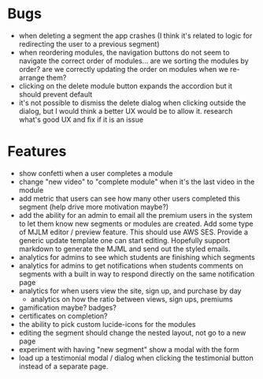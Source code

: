 # Bugs

- when deleting a segment the app crashes (I think it's related to logic for redirecting the user to a previous segment)
- when reordering modules, the navigation buttons do not seem to navigate the correct order of modules... are we sorting the modules by order? are we correctly updating the order on modules when we re-arrange them?
- clicking on the delete module button expands the accordion but it should prevent default
- it's not possible to dismiss the delete dialog when clicking outside the dialog, but I would think a better UX would be to allow it. research what's good UX and fix if it is an issue

# Features

- show confetti when a user completes a module
- change "new video" to "complete module" when it's the last video in the module
- add metric that users can see how many other users completed this segment (help drive more motivation maybe?)
- add the ability for an admin to email all the premium users in the system to let them know new segments or modules are created. Add some type of MJLM editor / preview feature. This should use AWS SES. Provide a generic update template one can start editing. Hopefully support markdown to generate the MJML and send out the styled emails.
- analytics for admins to see which students are finishing which segments
- analytics for admins to get notifications when students comments on segments with a built in way to respond directly on the same notification page
- analytics for when users view the site, sign up, and purchase by day
  - analytics on how the ratio between views, sign ups, premiums
- gamification maybe? badges?
- certificates on completion?
- the ability to pick custom lucide-icons for the modules
- editing the segment should change the nested layout, not go to a new page
- experiment with having "new segment" show a modal with the form
- load up a testimonial modal / dialog when clicking the testimonial button instead of a separate page.
